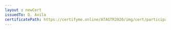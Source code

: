 ```yaml
--- 
layout : newCert 
issuedTo: D. Avila 
certificatePath: https://certifyme.online/ATAGTR2020/img/cert/participant/D.Avila_7b9f1.png
--- 
```

